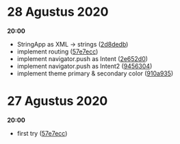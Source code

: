 

# 28 Agustus 2020

**20:00**
* StringApp as XML -> strings ([2d8dedb](https://github.com/TataAdiN/nishiki-android/commit/2d8dedb5c656845b8bc9c4518d3434a8eddf9d07))
* implement routing ([57e7ecc](https://github.com/TataAdiN/nishiki-android/commit/57e7ecc9176916f88c253a086847dbd6b4e463e9))
* implement navigator.push as Intent ([2e652d0](https://github.com/TataAdiN/nishiki-android/commit/2e652d0cda57fa10d11dcdf6dfa80d64fbcd6f38))
* implement navigator.push as Intent2 ([9456304](https://github.com/TataAdiN/nishiki-android/commit/9456304132131c69bc54522d8145679de39a60bb))
* implement theme primary & secondary color ([910a935](https://github.com/TataAdiN/nishiki-android/commit/910a9356a54217ea08b36ca24f8d6485387f3d40))

# 27 Agustus 2020

**20:00**
* first try ([57e7ecc](https://github.com/TataAdiN/nishiki-android/commit/57e7ecc9176916f88c253a086847dbd6b4e463e9))
